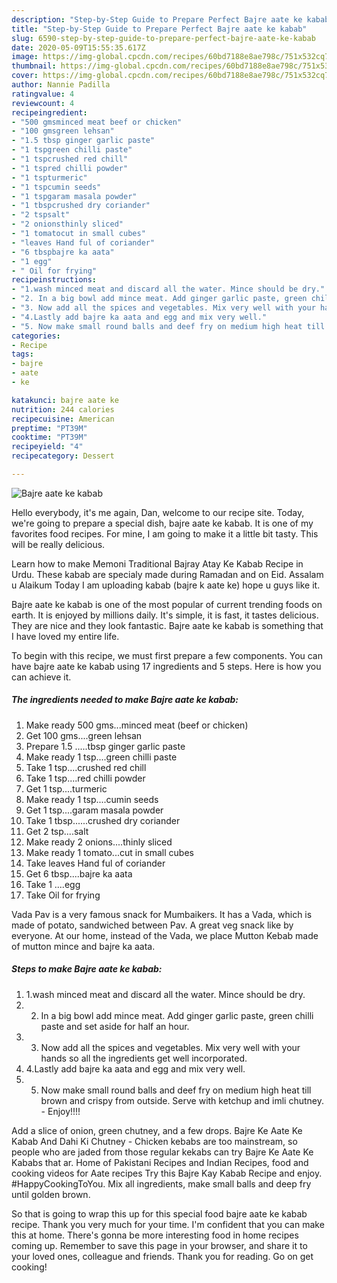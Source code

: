 ```yaml
---
description: "Step-by-Step Guide to Prepare Perfect Bajre aate ke kabab"
title: "Step-by-Step Guide to Prepare Perfect Bajre aate ke kabab"
slug: 6590-step-by-step-guide-to-prepare-perfect-bajre-aate-ke-kabab
date: 2020-05-09T15:55:35.617Z
image: https://img-global.cpcdn.com/recipes/60bd7188e8ae798c/751x532cq70/bajre-aate-ke-kabab-recipe-main-photo.jpg
thumbnail: https://img-global.cpcdn.com/recipes/60bd7188e8ae798c/751x532cq70/bajre-aate-ke-kabab-recipe-main-photo.jpg
cover: https://img-global.cpcdn.com/recipes/60bd7188e8ae798c/751x532cq70/bajre-aate-ke-kabab-recipe-main-photo.jpg
author: Nannie Padilla
ratingvalue: 4
reviewcount: 4
recipeingredient:
- "500 gmsminced meat beef or chicken"
- "100 gmsgreen lehsan"
- "1.5 tbsp ginger garlic paste"
- "1 tspgreen chilli paste"
- "1 tspcrushed red chill"
- "1 tspred chilli powder"
- "1 tspturmeric"
- "1 tspcumin seeds"
- "1 tspgaram masala powder"
- "1 tbspcrushed dry coriander"
- "2 tspsalt"
- "2 onionsthinly sliced"
- "1 tomatocut in small cubes"
- "leaves Hand ful of coriander"
- "6 tbspbajre ka aata"
- "1 egg"
- " Oil for frying"
recipeinstructions:
- "1.wash minced meat and discard all the water. Mince should be dry."
- "2. In a big bowl add mince meat. Add ginger garlic paste, green chilli paste and set aside for half an hour."
- "3. Now add all the spices and vegetables. Mix very well with your hands so all the ingredients get well incorporated."
- "4.Lastly add bajre ka aata and egg and mix very well."
- "5. Now make small round balls and deef fry on medium high heat till brown and crispy from outside. Serve with ketchup and imli chutney. Enjoy!!!!"
categories:
- Recipe
tags:
- bajre
- aate
- ke

katakunci: bajre aate ke 
nutrition: 244 calories
recipecuisine: American
preptime: "PT39M"
cooktime: "PT39M"
recipeyield: "4"
recipecategory: Dessert

---
```



![Bajre aate ke kabab](https://img-global.cpcdn.com/recipes/60bd7188e8ae798c/751x532cq70/bajre-aate-ke-kabab-recipe-main-photo.jpg)

Hello everybody, it's me again, Dan, welcome to our recipe site. Today, we're going to prepare a special dish, bajre aate ke kabab. It is one of my favorites food recipes. For mine, I am going to make it a little bit tasty. This will be really delicious.

Learn how to make Memoni Traditional Bajray Atay Ke Kabab Recipe in Urdu. These kabab are specialy made during Ramadan and on Eid. Assalam u Alaikum Today I am uploading kabab (bajre k aate ke) hope u guys like it.

Bajre aate ke kabab is one of the most popular of current trending foods on earth. It is enjoyed by millions daily. It's simple, it is fast, it tastes delicious. They are nice and they look fantastic. Bajre aate ke kabab is something that I have loved my entire life.


To begin with this recipe, we must first prepare a few components. You can have bajre aate ke kabab using 17 ingredients and 5 steps. Here is how you can achieve it.

<!--inarticleads1-->

##### The ingredients needed to make Bajre aate ke kabab:

1. Make ready 500 gms...minced meat (beef or chicken)
1. Get 100 gms....green lehsan
1. Prepare 1.5 .....tbsp ginger garlic paste
1. Make ready 1 tsp....green chilli paste
1. Take 1 tsp....crushed red chill
1. Take 1 tsp....red chilli powder
1. Get 1 tsp....turmeric
1. Make ready 1 tsp....cumin seeds
1. Get 1 tsp....garam masala powder
1. Take 1 tbsp......crushed dry coriander
1. Get 2 tsp....salt
1. Make ready 2 onions....thinly sliced
1. Make ready 1 tomato...cut in small cubes
1. Take leaves Hand ful of coriander
1. Get 6 tbsp....bajre ka aata
1. Take 1 ....egg
1. Take  Oil for frying


Vada Pav is a very famous snack for Mumbaikers. It has a Vada, which is made of potato, sandwiched between Pav. A great veg snack like by everyone. At our home, instead of the Vada, we place Mutton Kebab made of mutton mince and bajre ka aata. 

<!--inarticleads2-->

##### Steps to make Bajre aate ke kabab:

1. 1.wash minced meat and discard all the water. Mince should be dry.
1. 2. In a big bowl add mince meat. Add ginger garlic paste, green chilli paste and set aside for half an hour.
1. 3. Now add all the spices and vegetables. Mix very well with your hands so all the ingredients get well incorporated.
1. 4.Lastly add bajre ka aata and egg and mix very well.
1. 5. Now make small round balls and deef fry on medium high heat till brown and crispy from outside. Serve with ketchup and imli chutney. - Enjoy!!!!


Add a slice of onion, green chutney, and a few drops. Bajre Ke Aate Ke Kabab And Dahi Ki Chutney - Chicken kebabs are too mainstream, so people who are jaded from those regular kekabs can try Bajre Ke Aate Ke Kababs that ar. Home of Pakistani Recipes and Indian Recipes, food and cooking videos for Aate recipes Try this Bajre Kay Kabab Recipe and enjoy. #HappyCookingToYou. Mix all ingredients, make small balls and deep fry until golden brown. 

So that is going to wrap this up for this special food bajre aate ke kabab recipe. Thank you very much for your time. I'm confident that you can make this at home. There's gonna be more interesting food in home recipes coming up. Remember to save this page in your browser, and share it to your loved ones, colleague and friends. Thank you for reading. Go on get cooking!
